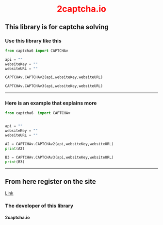 
    
<h1 style="color:red; text-align: center;">2captcha.io</h1>

## This library is for captcha solving

### Use this library like this

```python 
from captcha6 import CAPTCHAv 

api = ""
websiteKey = ""
websiteURL = ""

CAPTCHAv.CAPTCHAv2(api,websiteKey,websiteURL)

CAPTCHAv.CAPTCHAv3(api,websiteKey,websiteURL)

```

---
### Here is an example that explains more

```python 
from captcha6  import CAPTCHAv 


api = ""
websiteKey = ""
websiteURL = ""

A2 = CAPTCHAv.CAPTCHAv2(api,websiteKey,websiteURL)
print(A2)

B3 = CAPTCHAv.CAPTCHAv3(api,websiteKey,websiteURL)
print(B3)
```


----
## From here register on the site
[Link](https://2captcha.io/auth-sign-in.php)

### The developer of this library
#### 2captcha.io


